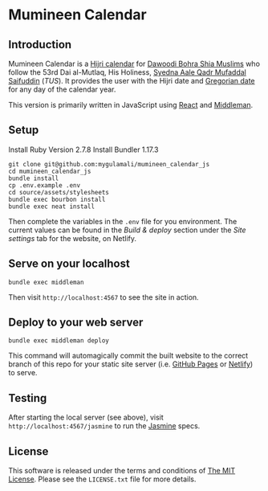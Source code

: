 # Mumineen Calendar

## Introduction

Mumineen Calendar is a [Hijri calendar] for [Dawoodi Bohra Shia Muslims] who
follow the 53rd Dai al-Mutlaq, His Holiness, [Syedna Aale Qadr Mufaddal
Saifuddin] (_TUS_). It provides the user with the Hijri date and [Gregorian date]
for any day of the calendar year.

This version is primarily written in JavaScript using [React] and [Middleman].

[Dawoodi Bohra Shia Muslims]: https://www.thedawoodibohras.com/
[Gregorian date]: http://en.wikipedia.org/wiki/Gregorian_calendar
[Hijri Calendar]: http://en.wikipedia.org/wiki/Islamic_calendar
[Middleman]: http://middlemanapp.com/
[React]: http://facebook.github.io/react/
[Ruby on Rails version]: https://github.com/mygulamali/mumineen_calendar
[Syedna Aale Qadr Mufaddal Saifuddin]: https://www.thedawoodibohras.com/about-the-bohras/the-dai-al-mutlaq/53rd-dai-al-mutlaq/

## Setup

Install Ruby Version 2.7.8
Install Bundler 1.17.3

```shell
git clone git@github.com:mygulamali/mumineen_calendar_js
cd mumineen_calendar_js
bundle install
cp .env.example .env
cd source/assets/stylesheets
bundle exec bourbon install
bundle exec neat install
```

Then complete the variables in the `.env` file for you environment.  The current
values can be found in the _Build & deploy_ section under the _Site settings_
tab for the website, on Netlify.

## Serve on your localhost

`bundle exec middleman`

Then visit `http://localhost:4567` to see the site in action.

## Deploy to your web server

`bundle exec middleman deploy`

This command will automagically commit the built website to the correct branch
of this repo for your static site server (i.e. [GitHub Pages] or [Netlify])
to serve.

[Netlify]: https://www.netlify.com/ "Netlify"
[GitHub Pages]: https://pages.github.com/ "GitHub Pages"

## Testing

After starting the local server (see above), visit
`http://localhost:4567/jasmine` to run the [Jasmine] specs.

[Jasmine]: http://jasmine.github.io/

## License

This software is released under the terms and conditions of [The MIT License].
Please see the `LICENSE.txt` file for more details.

[The MIT License]: http://www.opensource.org/licenses/mit-license.php
